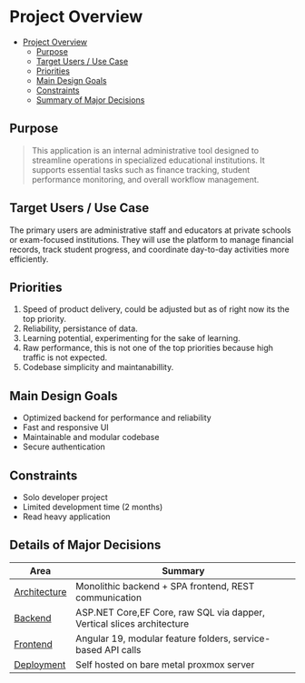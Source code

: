 # Project Overview

<!--toc:start-->
- [Project Overview](#project-overview)
  - [Purpose](#purpose)
  - [Target Users / Use Case](#target-users-use-case)
  - [Priorities](#priorities)
  - [Main Design Goals](#main-design-goals)
  - [Constraints](#constraints)
  - [Summary of Major Decisions](#summary-of-major-decisions)
<!--toc:end-->

## Purpose

>This application is an internal administrative tool designed to streamline operations in specialized educational institutions.
It supports essential tasks such as finance tracking, student performance monitoring, and overall workflow management.

## Target Users / Use Case

The primary users are administrative staff and educators at private schools or exam-focused institutions.
They will use the platform to manage financial records, track student progress, and coordinate day-to-day activities more efficiently.

## Priorities
1. Speed of product delivery, could be adjusted but as of right now its the top priority.
2. Reliability, persistance of data.
3. Learning potential, experimenting for the sake of learning.
4. Raw performance, this is not one of the top priorities because high traffic is not expected.
5. Codebase simplicity and maintanabillity.

## Main Design Goals

-  Optimized backend for performance and reliability
-  Fast and responsive UI
-  Maintainable and modular codebase
-  Secure authentication

## Constraints

- Solo developer project
- Limited development time (2 months)
- Read heavy application

## Details of Major Decisions

| Area        | Summary                                                                 |
|-------------|-------------------------------------------------------------------------|
| [Architecture](architecture.md) | Monolithic backend + SPA frontend, REST communication |
| [Backend](backend.md)       | ASP.NET Core,EF Core, raw SQL via dapper, Vertical slices architecture     |
| [Frontend](frontend.md)     | Angular 19, modular feature folders, service-based API calls |
| [Deployment](../deployment/README.md) | Self hosted on bare metal proxmox server|
